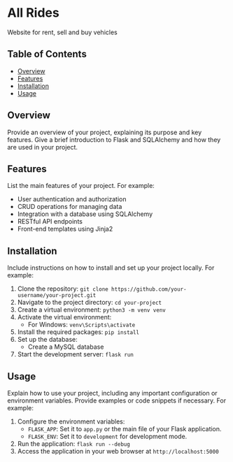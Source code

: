 # All Rides

Website for rent, sell and buy vehicles

## Table of Contents

- [Overview](#overview)
- [Features](#features)
- [Installation](#installation)
- [Usage](#usage)

## Overview

Provide an overview of your project, explaining its purpose and key features. Give a brief introduction to Flask and SQLAlchemy and how they are used in your project.

## Features

List the main features of your project. For example:

- User authentication and authorization
- CRUD operations for managing data
- Integration with a database using SQLAlchemy
- RESTful API endpoints
- Front-end templates using Jinja2

## Installation

Include instructions on how to install and set up your project locally. For example:

1. Clone the repository: `git clone https://github.com/your-username/your-project.git`
2. Navigate to the project directory: `cd your-project`
3. Create a virtual environment: `python3 -m venv venv`
4. Activate the virtual environment:
   - For Windows: `venv\Scripts\activate`
5. Install the required packages: `pip install`
6. Set up the database:
   - Create a MySQL database
7. Start the development server: `flask run`

## Usage

Explain how to use your project, including any important configuration or environment variables. Provide examples or code snippets if necessary. For example:

1. Configure the environment variables:
   - `FLASK_APP`: Set it to `app.py` or the main file of your Flask application.
   - `FLASK_ENV`: Set it to `development` for development mode.
2. Run the application: `flask run --debug`
3. Access the application in your web browser at `http://localhost:5000`


